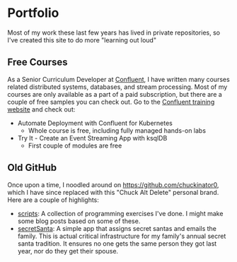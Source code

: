 # Portfolio

Most of my work these last few years has lived in private repositories, so I've created this site to do more "learning out loud"

## Free Courses 

As a Senior Curriculum Developer at [Confluent](https://www.confluent.io), I have written many courses related distributed systems, databases, and stream processing. Most of my courses are only available as a part of a paid subscription, but there are a couple of free samples you can check out. Go to the [Confluent training website](https://training.confluent.io/self-userpackage) and check out:

- Automate Deployment with Confluent for Kubernetes
  - Whole course is free, including fully managed hands-on labs
- Try It - Create an Event Streaming App with ksqlDB
  - First couple of modules are free

## Old GitHub

Once upon a time, I noodled around on https://github.com/chuckinator0, which I have since replaced with this "Chuck Alt Delete" personal brand. Here are a couple of highlights:

- [scripts](https://github.com/chuckinator0/Projects/tree/master/scripts): A collection of programming exercises I've done. I might make some blog posts based on some of these.
- [secretSanta](https://github.com/chuckinator0/Projects/tree/master/secretSanta): A simple app that assigns secret santas and emails the family. This is actual critical infrastructure for my family's annual secret santa tradition. It ensures no one gets the same person they got last year, nor do they get their spouse.